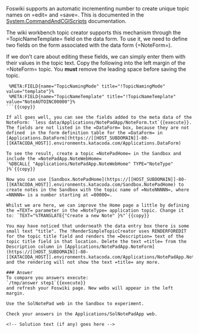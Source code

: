 <!-- Scenario text goes here -->
Foswiki supports an automatic incrementing number to create unique topic names on =edit= and =save=. This is documented in the [System.CommandAndCGIScripts](https://[[HOST_SUBDOMAIN]]-80-[[KATACODA_HOST]].environments.katacoda.com/System.CommandAndCGIScripts) documentation.

The wiki workbench topic creator supports this mechanism through the =TopicNameTemplate= field on the data form. To use it, we need to define two fields on the form associated with the data form {=NoteForm=). 

If we don't care about editing these fields, we can simply enter them with their values in the topic text. Copy the following into the left margin of the =NoteForm= topic. You **must** remove the leading space before saving the topic.
```
 %META:FIELD{name="TopicNamingMode" title="!TopicNamingMode" value="template"}%
 %META:FIELD{name="TopicNameTemplate" title="!TopicNameTemplate" value="NoteAUTOINC00000"}%
```{{copy}}

If all goes well, you can see the fields added to the meta data of the NoteForm: `less data/Applications/NotePadApp/NoteForm.txt`{{execute}}. The fields are not listed in the =DataForm= box, because they are not defined  in the form definition table for the =DataForm= in [Applications.DataForm](https://[[HOST_SUBDOMAIN]]-80-[[KATACODA_HOST]].environments.katacoda.com/Applications.DataForm)

To see the result, create a topic =NotePadHome= in the Sandbox and include the =NotePadApp.NoteWebHome=
`%DBCALL{ "Applications/NotePadApp.NoteWebHome" TYPE="NoteType" }%`{{copy}}

Now you can use [Sandbox.NotePadHome](https://[[HOST_SUBDOMAIN]]-80-[[KATACODA_HOST]].environments.katacoda.com/Sandbox.NotePadHome) to create notes in the Sandbox with the topic name of =NoteNNNNN=, where =NNNNN= is a number starting at =00000=.

Whilst we are here, we can improve the Home page a little by defining the =TEXT= parameter in the =NoteType= application topic. Change it to: `TEXT="%TRANSLATE{"Create a new Note" }%"`{{copy}}

You may have noticed that underneath the data entry box there is some small text "title". The !RenderSimpleTopicCreator uses RENDERFOREDIT for the topic title field and renders the =Description= text of the topic title field in that location. Delete the text =title= from the Description column in [Applications/NotePadApp.NoteForm](https://[[HOST_SUBDOMAIN]]-80-[[KATACODA_HOST]].environments.katacoda.com/Applications/NotePadApp.NoteForm) and the rendering will not show the text =title= any more.

### Answer
To compare you answers execute:
`/tmp/answer step1`{{execute}}
and refresh your Foswiki page. New webs will appear in the left margin.

Use the SolNotePad web in the Sandbox to experiment.

Check your answers in the Applications/SolNotePadApp web.

<!-- Solution text (if any) goes here -->

